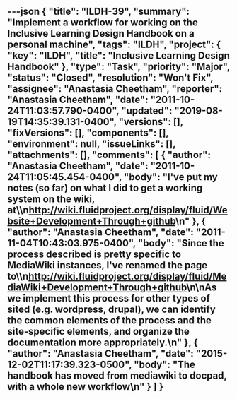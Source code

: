 ---json
{
  "title": "ILDH-39",
  "summary": "Implement a workflow for working on the Inclusive Learning Design Handbook on a personal machine",
  "tags": "ILDH",
  "project": {
    "key": "ILDH",
    "title": "Inclusive Learning Design Handbook"
  },
  "type": "Task",
  "priority": "Major",
  "status": "Closed",
  "resolution": "Won't Fix",
  "assignee": "Anastasia Cheetham",
  "reporter": "Anastasia Cheetham",
  "date": "2011-10-24T11:03:57.790-0400",
  "updated": "2019-08-19T14:35:39.131-0400",
  "versions": [],
  "fixVersions": [],
  "components": [],
  "environment": null,
  "issueLinks": [],
  "attachments": [],
  "comments": [
    {
      "author": "Anastasia Cheetham",
      "date": "2011-10-24T11:05:45.454-0400",
      "body": "I've put my notes (so far) on what I did to get a working system on the wiki, at\\\n<http://wiki.fluidproject.org/display/fluid/Website+Development+Through+github>\n"
    },
    {
      "author": "Anastasia Cheetham",
      "date": "2011-11-04T10:43:03.975-0400",
      "body": "Since the process described is pretty specific to MediaWiki instances, I've renamed the page to\\\n<http://wiki.fluidproject.org/display/fluid/MediaWiki+Development+Through+github>\n\nAs we implement this process for other types of sited (e.g. wordpress, drupal), we can identify the common elements of the process and the site-specific elements, and organize the documentation more appropriately.\n"
    },
    {
      "author": "Anastasia Cheetham",
      "date": "2015-12-02T11:17:39.323-0500",
      "body": "The handbook has moved from mediawiki to docpad, with a whole new workflow\n"
    }
  ]
}
---

        